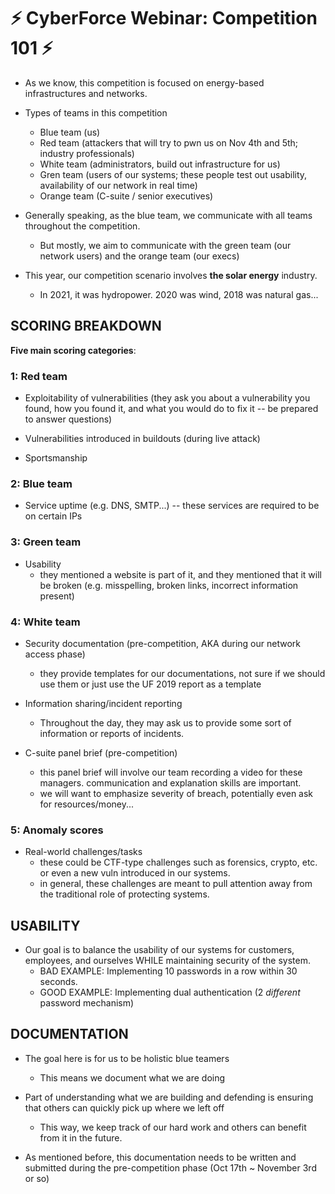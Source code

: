 # ⚡ CyberForce Webinar: Competition 101 ⚡

* As we know, this competition is focused on energy-based infrastructures and networks.

* Types of teams in this competition
    - Blue team (us)
    - Red team (attackers that will try to pwn us on Nov 4th and 5th; industry professionals)
    - White team (administrators, build out infrastructure for us)
    - Gren team (users of our systems; these people test out usability, availability of our network in real time)
    - Orange team (C-suite / senior executives)

* Generally speaking, as the blue team, we communicate with all teams throughout the competition.
    - But mostly, we aim to communicate with the green team (our network users) and the orange team (our execs)

* This year, our competition scenario involves __the solar energy__ industry.
    - In 2021, it was hydropower. 2020 was wind, 2018 was natural gas...


## SCORING BREAKDOWN

**Five main scoring categories**:

### 1: Red team
* Exploitability of vulnerabilities (they ask you about a vulnerability you found, how you found it, and what you would do to fix it -- be prepared to answer questions)

* Vulnerabilities introduced in buildouts (during live attack)

* Sportsmanship

### 2: Blue team
* Service uptime (e.g. DNS, SMTP...) -- these services are required to be on certain IPs

### 3: Green team
* Usability
    - they mentioned a website is part of it, and they mentioned that it will be broken (e.g. misspelling, broken links, incorrect information present)

### 4: White team
* Security documentation (pre-competition, AKA during our network access phase)
    - they provide templates for our documentations, not sure if we should use them or just use the UF 2019 report as a template

* Information sharing/incident reporting
    - Throughout the day, they may ask us to provide some sort of information or reports of incidents.

* C-suite panel brief (pre-competition)
    - this panel brief will involve our team recording a video for these managers. communication and explanation skills are important.
    - we will want to emphasize severity of breach, potentially even ask for resources/money...

### 5: Anomaly scores
* Real-world challenges/tasks
    - these could be CTF-type challenges such as forensics, crypto, etc. or even a new vuln introduced in our systems.
    - in general, these challenges are meant to pull attention away from the traditional role of protecting systems.


## USABILITY

* Our goal is to balance the usability of our systems for customers, employees, and ourselves WHILE maintaining security of the system.
    - BAD EXAMPLE: Implementing 10 passwords in a row within 30 seconds.
    - GOOD EXAMPLE: Implementing dual authentication (2 _different_ password mechanism)


## DOCUMENTATION

* The goal here is for us to be holistic blue teamers
    - This means we document what we are doing

* Part of understanding what we are building and defending is ensuring that others can quickly pick up where we left off
    - This way, we keep track of our hard work and others can benefit from it in the future.

* As mentioned before, this documentation needs to be written and submitted during the pre-competition phase (Oct 17th ~ November 3rd or so)
